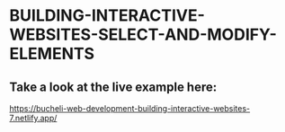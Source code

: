 # BUILDING-INTERACTIVE-WEBSITES-SELECT-AND-MODIFY-ELEMENTS

## Take a look at the live example here:
https://bucheli-web-development-building-interactive-websites-7.netlify.app/
